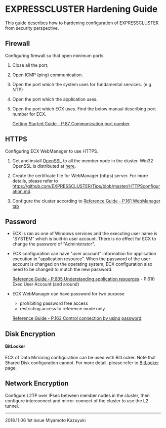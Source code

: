 # EXPRESSCLUSTER Hardening Guide

This guide describes how to hardening configuration of EXPRESSCLUSTER from security perspective.

## Firewall

Configuring firewall so that open minimum ports.

1. Close all the port.
2. Open ICMP (ping) communication.
3. Open the port which the system uses for fundamental services. (e.g. NTP)
4. Open the port which the application uses.
5. Open the port which ECX uses. Find the below manual describing port number for ECX.

	[Getting Started Guide - P.87 Communication port number](https://www.nec.com/en/global/prod/expresscluster/en/support/Windows/W40_SG_EN_02.pdf#page=87)

## HTTPS

Configuring ECX WebManager to use HTTPS.

1. Get and install [OpenSSL](https://slproweb.com/download/Win64OpenSSL_Light-1_0_2p.exe) to all the member node in the cluster. Win32 OpenSSL is distributed at [here](https://slproweb.com/products/Win32OpenSSL.html).

2. Create the certificate file for WebManager (https) server. For more details, please refer to https://github.com/EXPRESSCLUSTER/Tips/blob/master/HTTPSconfiguration.md.

3. Configure the cluster according to [Reference Guide - P.161 WebManager tab](https://www.nec.com/en/global/prod/expresscluster/en/support/Windows/W40_RG_EN_02.pdf#page=161)

## Password

- ECX is ran as one of Windows services and the executing user name is "SYSTEM" which is built-in user account.
There is no effect for ECX to change the password of "Administrator".

- ECX configuration can have "user account" information for application execution in "application resource". When the password of the user account is changed on the operating system, ECX configuration also need to be changed to mutch the new password.

	[Reference Guide - P.605 Understanding application resources](https://www.nec.com/en/global/prod/expresscluster/en/support/Windows/W40_RG_EN_02.pdf#page=605) - P.610 Exec User Account (and around)

- ECX WebManager can have password for two purpose
  - prohibiting password free access
  - restricting access to reference mode only

  [Reference Guide - P.163 Control connection by using password](https://www.nec.com/en/global/prod/expresscluster/en/support/Windows/W40_RG_EN_02.pdf#page=163)
  
## Disk Encryption

#### BitLocker
ECX of Data Mirroring configuration can be used with BitLocker.
Note that Shared Disk configuration cannot.
For more detail, please refer to [BitLocker](https://github.com/EXPRESSCLUSTER/BitLocker) page.

## Network Encryption

Configure L2TP over IPsec between member nodes in the cluster, then configure interconnect and mirror-connect of the cluster to use the L2 tunnel.

----
2018.11.06 1st issue	Miyamoto Kazuyuki
